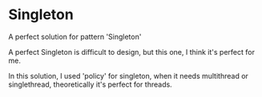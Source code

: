 # Singleton
  A perfect solution for pattern 'Singleton'
 
  A perfect Singleton is difficult to design, but this one, I think it's perfect for me.

  In this solution, I used 'policy' for singleton, when it needs multithread or singlethread, theoretically it's perfect for threads.
